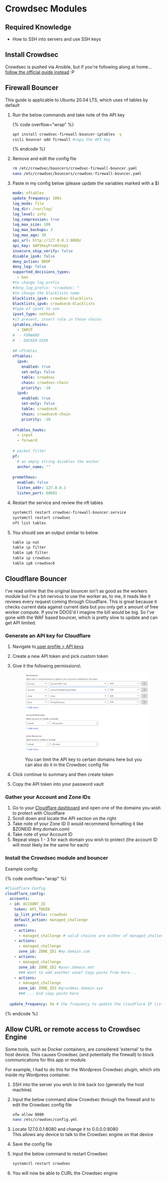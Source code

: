 # Crowdsec Modules



## Required Knowledge

* How to SSH into servers and use SSH keys

## Install Crowdsec

Crowdsec is pushed via Ansible, but if you're following along at home... [follow the official guide instead](https://docs.crowdsec.net/docs/v1.0/getting_started/install_crowdsec/) :P&#x20;

## Firewall Bouncer

This guide is applicable to Ubuntu 20.04 LTS, which uses nf tables by default

1.  Run the below commands and take note of the API key

    {% code overflow="wrap" %}
    ```bash
    apt install crowdsec-firewall-bouncer-iptables -y
    cscli bouncer add firewall #copy the API key
    ```
    {% endcode %}
2.  Remove and edit the config file

    ```bash
    rm /etc/crowdsec/bouncers/crowdsec-firewall-bouncer.yaml
    nano /etc/crowdsec/bouncers/crowdsec-firewall-bouncer.yaml
    ```
3.  Paste in my config below (please update the variables marked with a $)

    ```yaml
    mode: nftables
    update_frequency: 300s
    log_mode: file
    log_dir: /var/log/
    log_level: info
    log_compression: true
    log_max_size: 100
    log_max_backups: 3
    log_max_age: 30
    api_url: http://127.0.0.1:8080/
    api_key: $APIKeyFromStep1
    insecure_skip_verify: false
    disable_ipv6: false
    deny_action: DROP
    deny_log: false
    supported_decisions_types:
      - ban
    #to change log prefix
    #deny_log_prefix: "crowdsec: "
    #to change the blacklists name
    blacklists_ipv4: crowdsec-blacklists
    blacklists_ipv6: crowdsec6-blacklists
    #type of ipset to use
    ipset_type: nethash
    #if present, insert rule in those chains
    iptables_chains:
      - INPUT
    #  - FORWARD
    #  - DOCKER-USER

    ## nftables
    nftables:
      ipv4:
        enabled: true
        set-only: false
        table: crowdsec
        chain: crowdsec-chain
        priority: -10
      ipv6:
        enabled: true
        set-only: false
        table: crowdsec6
        chain: crowdsec6-chain
        priority: -10

    nftables_hooks:
      - input
      - forward

    # packet filter
    pf:
      # an empty string disables the anchor
      anchor_name: ""

    prometheus:
      enabled: false
      listen_addr: 127.0.0.1
      listen_port: 60601
    ```
4.  Restart the service and review the nft tables

    ```bash
    systemctl restart crowdsec-firewall-bouncer.service
    systemctl restart crowdsec
    nft list tables
    ```
5.  You should see an output similar to below

    ```bash
    table ip nat
    table ip filter
    table ip6 filter
    table ip crowdsec
    table ip6 crowdsec6
    ```

## Cloudflare Bouncer

I've read online that the original bouncer isn't as good as the workers module but I'm a bit nervous to use the worker as, to me, it reads like it reviews every request coming through Cloudflare. This is great because it checks current data against current data but you only get x amount of free worker compute. If you're DDOS'd I imagine the bill would be big. So I've gone with the WAF based bouncer, which is pretty slow to update and can get API limited.

### Generate an API key for Cloudflare

1. Navigate to[ user profile > API keys](https://dash.cloudflare.com/profile/api-tokens)
2. Create a new API token and pick custom token
3.  Give it the following permissions\


    <figure><img src="../.gitbook/assets/image (64).png" alt=""><figcaption><p>You can limit the API key to certain domains here but you can also do it in the Crowdsec config file</p></figcaption></figure>
4. Click continue to summary and then create token
5. Copy the API token into your password vault

### Gather your Account and Zone IDs

1. Go to your [Cloudflare dashboard](https://dash.cloudflare.com/) and open one of the domains you wish to protect with Cloudflare
2. Scroll down and locate the API section on the right
3. Take note of your Zone ID (I would recommend formatting it like $ZONEID #my.domain.com)&#x20;
4. Take note of your Account ID
5. Repeat steps 1 - 3 for each domain you wish to protect (the account ID will most likely be the same for each)

### Install the Crowdsec module and bouncer



Example config:

{% code overflow="wrap" %}
```yaml
#Cloudflare Config.
cloudflare_config:
  accounts:
  - id: ACCOUNT_ID
    token: API_TOKEN
    ip_list_prefix: crowdsec
    default_action: managed_challenge
    zones:
    - actions:
      - managed_challenge # valid choices are either of managed_challenge, js_>      zone_id: 182bacc7aaeda7bf1f1e35c79883b3f8 #agamersgrind.com
    - actions:
      - managed_challenge
      zone_id: ZONE_ID1 #my.domain.com
    - actions:
      - managed_challenge
      zone_id: ZONE_ID2 #your.domain.net
      ### Want to add another zone? Copy paste from here...
    - actions:
      - managed_challenge
      zone_id: ZONE_ID3 #grandmas.domain.xyz
      ### ... End copy paste here

  update_frequency: 5m # the frequency to update the cloudflare IP list. I have set this frequency to be very low to reduce risk of API limiting

```
{% endcode %}

## Allow CURL or remote access to Crowdsec Engine

Some tools, such as Docker containers, are considered 'external' to the host device. This causes Crowdsec (and potentially the firewall) to block communications for this app or module.

For example, I had to do this for the Wordpress Crowdsec plugin, which sits inside my Wordpress container.

1. SSH into the server you wish to link back too (generally the host machine)
2.  Input the below command allow Crowdsec through the firewall and to edit the Crowdsec config file

    ```bash
    ufw allow 8080
    nano /etc/crowdsec/config.yml
    ```
3. Locate 127.0.0.1:8080 and change it to 0.0.0.0:8080\
   This allows any device to talk to the Crowdsec engine on that device
4. Save the config file
5.  Input the below command to restart Crowdsec

    ```bash
    systemctl restart crowdsec
    ```
6. You will now be able to CURL the Crowdsec engine
